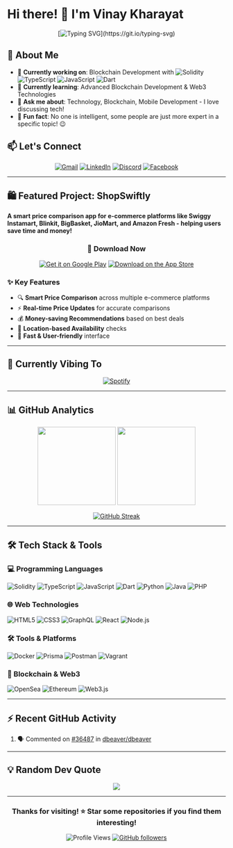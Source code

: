 # Hi there! 👋 I'm Vinay Kharayat

<div align="center">
  
[![Typing SVG](https://readme-typing-svg.herokuapp.com?font=Fira+Code&pause=1000&color=00D9FF&center=true&vCenter=true&width=435&lines=Blockchain+Developer;Full+Stack+Developer;Smart+Contractor+Auditor;Tech+Enthusiast;Always+Learning+Something+New!)](https://git.io/typing-svg)

</div>

## 🚀 About Me

- 🔭 **Currently working on**: Blockchain Development with ![Solidity](https://img.shields.io/badge/Solidity-%23363636.svg?style=flat-square&logo=solidity&logoColor=white) ![TypeScript](https://img.shields.io/badge/TypeScript-%23007ACC.svg?style=flat-square&logo=typescript&logoColor=white) ![JavaScript](https://img.shields.io/badge/JavaScript-%23323330.svg?style=flat-square&logo=javascript&logoColor=%23F7DF1E) ![Dart](https://img.shields.io/badge/Dart-%230175C2.svg?style=flat-square&logo=dart&logoColor=white)
- 🌱 **Currently learning**: Advanced Blockchain Development & Web3 Technologies
- 💬 **Ask me about**: Technology, Blockchain, Mobile Development - I love discussing tech!
- 📱 **Fun fact**: No one is intelligent, some people are just more expert in a specific topic! 😉

## 📫 Let's Connect

<div align="center">

[![Gmail](https://img.shields.io/badge/Gmail-D14836?style=for-the-badge&logo=gmail&logoColor=white)](mailto:vinaykharayat@gmail.com)
[![LinkedIn](https://img.shields.io/badge/LinkedIn-%230077B5.svg?style=for-the-badge&logo=linkedin&logoColor=white)](https://www.linkedin.com/in/vinay-kharayat-489a1b147)
[![Discord](https://img.shields.io/badge/Discord-%235865F2.svg?style=for-the-badge&logo=discord&logoColor=white)](https://discordapp.com/users/334716644729552907)
[![Facebook](https://img.shields.io/badge/Facebook-%231877F2.svg?style=for-the-badge&logo=Facebook&logoColor=white)](https://facebook.com/vinaykharayat)

</div>

---

## 🛍️ Featured Project: ShopSwiftly

**A smart price comparison app for e-commerce platforms like Swiggy Instamart, Blinkit, BigBasket, JioMart, and Amazon Fresh - helping users save time and money!**

<div align="center">

### 📱 Download Now

[![Get it on Google Play](https://img.shields.io/badge/Google_Play-Download-green?style=for-the-badge&logo=googleplay&logoColor=white)](https://play.google.com/store/apps/details?id=com.soartech.shopswiftly.shopswiftly)
[![Download on the App Store](https://img.shields.io/badge/App_Store-Download-blue?style=for-the-badge&logo=appstore&logoColor=white)](https://apps.apple.com/in/app/shopswiftly-compare-e-marts/id6745510972)

</div>

### ✨ Key Features

- 🔍 **Smart Price Comparison** across multiple e-commerce platforms
- ⚡ **Real-time Price Updates** for accurate comparisons
- 💰 **Money-saving Recommendations** based on best deals
- 📍 **Location-based Availability** checks
- 🚀 **Fast & User-friendly** interface

---

## 🎵 Currently Vibing To

<div align="center">

[![Spotify](https://novatorem-seven-gules.vercel.app/api/spotify)](https://open.spotify.com/user/qnjekss95wfggl3mntbqyfgsy)

</div>

---

## 📊 GitHub Analytics

<div align="center">

<img height="180em" src="https://github-readme-stats-vinaykharayats-projects.vercel.app/api?username=vinaykharayat&show_icons=true&theme=radical&include_all_commits=true&count_private=true"/>
<img height="180em" src="https://github-readme-stats.vercel.app/api/top-langs/?username=vinaykharayat&layout=compact&theme=radical&exclude_repo=blaze_kernel-phoenix,kernel_asus_sdm660,kernel_asus_sdm660-1"/>

</div>

<div align="center">

[![GitHub Streak](https://github-readme-streak-stats.herokuapp.com/?user=vinaykharayat&theme=radical)](https://git.io/streak-stats)

</div>

---

## 🛠️ Tech Stack & Tools

### 💻 Programming Languages

![Solidity](https://img.shields.io/badge/Solidity-%23363636.svg?style=for-the-badge&logo=solidity&logoColor=white)
![TypeScript](https://img.shields.io/badge/TypeScript-%23007ACC.svg?style=for-the-badge&logo=typescript&logoColor=white)
![JavaScript](https://img.shields.io/badge/JavaScript-%23323330.svg?style=for-the-badge&logo=javascript&logoColor=%23F7DF1E)
![Dart](https://img.shields.io/badge/Dart-%230175C2.svg?style=for-the-badge&logo=dart&logoColor=white)
![Python](https://img.shields.io/badge/Python-3670A0?style=for-the-badge&logo=python&logoColor=ffdd54)
![Java](https://img.shields.io/badge/Java-%23ED8B00.svg?style=for-the-badge&logo=openjdk&logoColor=white)
![PHP](https://img.shields.io/badge/PHP-%23777BB4.svg?style=for-the-badge&logo=php&logoColor=white)

### 🌐 Web Technologies

![HTML5](https://img.shields.io/badge/HTML5-%23E34F26.svg?style=for-the-badge&logo=html5&logoColor=white)
![CSS3](https://img.shields.io/badge/CSS3-%231572B6.svg?style=for-the-badge&logo=css3&logoColor=white)
![GraphQL](https://img.shields.io/badge/GraphQL-E10098?style=for-the-badge&logo=graphql&logoColor=white)
![React](https://img.shields.io/badge/React-%2320232a.svg?style=for-the-badge&logo=react&logoColor=%2361DAFB)
![Node.js](https://img.shields.io/badge/Node.js-6DA55F?style=for-the-badge&logo=node.js&logoColor=white)

### 🛠️ Tools & Platforms

![Docker](https://img.shields.io/badge/Docker-%230db7ed.svg?style=for-the-badge&logo=docker&logoColor=white)
![Prisma](https://img.shields.io/badge/Prisma-3982CE?style=for-the-badge&logo=Prisma&logoColor=white)
![Postman](https://img.shields.io/badge/Postman-FF6C37?style=for-the-badge&logo=postman&logoColor=white)
![Vagrant](https://img.shields.io/badge/Vagrant-%231563FF.svg?style=for-the-badge&logo=vagrant&logoColor=white)

### 🔗 Blockchain & Web3

![OpenSea](https://img.shields.io/badge/OpenSea-%232081E2.svg?style=for-the-badge&logo=opensea&logoColor=white)
![Ethereum](https://img.shields.io/badge/Ethereum-3C3C3D?style=for-the-badge&logo=Ethereum&logoColor=white)
![Web3.js](https://img.shields.io/badge/Web3.js-F16822?style=for-the-badge&logo=web3.js&logoColor=white)

---

## ⚡ Recent GitHub Activity

<!--START_SECTION:activity-->

1. 🗣 Commented on [#36487](https://github.com/dbeaver/dbeaver/issues/36487#issuecomment-3291157174) in [dbeaver/dbeaver](https://github.com/dbeaver/dbeaver)
<!--END_SECTION:activity-->

---

## 💡 Random Dev Quote

<div align="center">

![](https://quotes-github-readme.vercel.app/api?type=horizontal&theme=radical)

</div>

---

<div align="center">

### Thanks for visiting! ⭐ Star some repositories if you find them interesting!

![Profile Views](https://komarev.com/ghpvc/?username=vinaykharayat&color=brightgreen&style=flat-square)
[![GitHub followers](https://img.shields.io/github/followers/vinaykharayat.svg?style=social&label=Follow&maxAge=2592000)](https://github.com/vinaykharayat?tab=followers)

</div>
